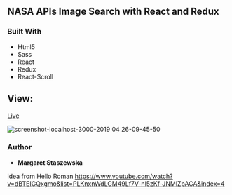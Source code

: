 
## NASA APIs Image Search with React and Redux

### Built With

* Html5
* Sass
* React
* Redux
* React-Scroll

## View:
[Live](https://megfan.github.io/SPA_with_REACT-REDUX/)

![screenshot-localhost-3000-2019 04 26-09-45-50](https://user-images.githubusercontent.com/35031023/56792033-e73be500-6808-11e9-9f34-fce536f7d819.png)


### Author

* **Margaret Staszewska**

idea from Hello Roman https://www.youtube.com/watch?v=dBTEIGQxgmo&list=PLKnxnWdLGM49Lf7V-nl5zKf-JNMlZpACA&index=4

